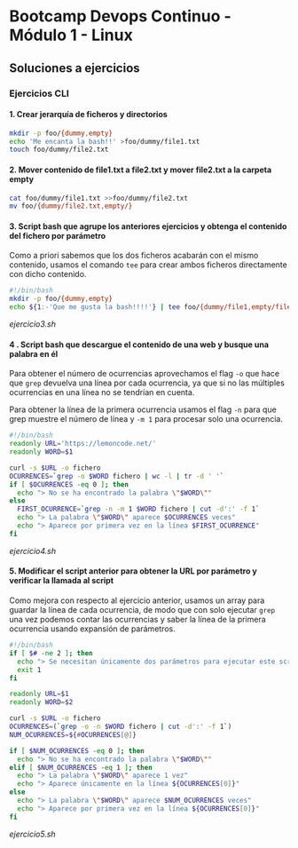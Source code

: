# Bootcamp Devops Continuo - Módulo 1 - Linux

## Soluciones a ejercicios

### Ejercicios CLI

#### 1. Crear jerarquía de ficheros y directorios

```bash
mkdir -p foo/{dummy,empty}
echo 'Me encanta la bash!!' >foo/dummy/file1.txt
touch foo/dummy/file2.txt
```

#### 2. Mover contenido de file1.txt a file2.txt y mover file2.txt a la carpeta empty

```bash
cat foo/dummy/file1.txt >>foo/dummy/file2.txt
mv foo/{dummy/file2.txt,empty/}
```

#### 3. Script bash que agrupe los anteriores ejercicios y obtenga el contenido del fichero por parámetro

Como a priori sabemos que los dos ficheros acabarán con el mismo contenido, usamos el comando `tee` para crear ambos ficheros directamente con dicho contenido.

```bash
#!/bin/bash
mkdir -p foo/{dummy,empty}
echo ${1:-'Que me gusta la bash!!!!'} | tee foo/{dummy/file1,empty/file2}.txt >/dev/null
```
*ejercicio3.sh*

#### 4 . Script bash que descargue el contenido de una web y busque una palabra en él

Para obtener el número de ocurrencias aprovechamos el flag `-o` que hace que `grep` devuelva una línea por cada ocurrencia, ya que si no las múltiples ocurrencias en una línea no se tendrían en cuenta.

Para obtener la línea de la primera ocurrencia usamos el flag `-n` para que grep muestre el número de línea y `-m 1` para procesar solo una ocurrencia.

```bash
#!/bin/bash
readonly URL='https://lemoncode.net/'
readonly WORD=$1

curl -s $URL -o fichero
OCURRENCES=`grep -o $WORD fichero | wc -l | tr -d ' '`
if [ $OCURRENCES -eq 0 ]; then
  echo "> No se ha encontrado la palabra \"$WORD\""
else
  FIRST_OCURRENCE=`grep -n -m 1 $WORD fichero | cut -d':' -f 1`
  echo "> La palabra \"$WORD\" aparece $OCURRENCES veces"
  echo "> Aparece por primera vez en la línea $FIRST_OCURRENCE"
fi
```
*ejercicio4.sh*

#### 5. Modificar el script anterior para obtener la URL por parámetro y verificar la llamada al script

Como mejora con respecto al ejercicio anterior, usamos un array para guardar la línea de cada ocurrencia, de modo que con solo ejecutar `grep` una vez podemos contar las ocurrencias y saber la línea de la primera ocurrencia usando expansión de parámetros.

```bash
#!/bin/bash
if [ $# -ne 2 ]; then
  echo "> Se necesitan únicamente dos parámetros para ejecutar este script"
  exit 1
fi

readonly URL=$1
readonly WORD=$2

curl -s $URL -o fichero
OCURRENCES=(`grep -o -n $WORD fichero | cut -d':' -f 1`)
NUM_OCURRENCES=${#OCURRENCES[@]}

if [ $NUM_OCURRENCES -eq 0 ]; then
  echo "> No se ha encontrado la palabra \"$WORD\""
elif [ $NUM_OCURRENCES -eq 1 ]; then
  echo "> La palabra \"$WORD\" aparece 1 vez"
  echo "> Aparece únicamente en la línea ${OCURRENCES[0]}"
else
  echo "> La palabra \"$WORD\" aparece $NUM_OCURRENCES veces"
  echo "> Aparece por primera vez en la línea ${OCURRENCES[0]}"
fi
```
*ejercicio5.sh*
